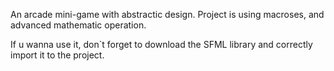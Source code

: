 An arcade mini-game with abstractic design.
Project is using macroses, and advanced mathematic operation.

If u wanna use it, don`t forget to download the SFML library and correctly import it to the project.
